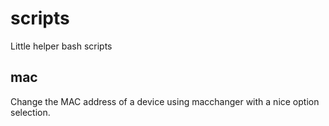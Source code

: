 # scripts
Little helper bash scripts

## mac
Change the MAC address of a device using macchanger with a nice option selection.
[](./mac)
